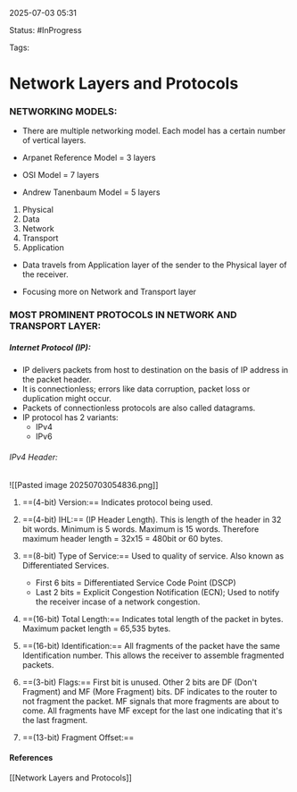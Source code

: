 
2025-07-03 05:31

Status: #InProgress 

Tags:

# Network Layers and Protocols

### NETWORKING MODELS:

- There are multiple networking model. Each model has a certain number of vertical layers.

- Arpanet Reference Model = 3 layers
- OSI Model = 7 layers
- Andrew Tanenbaum Model = 5 layers

1. Physical
2. Data
3. Network
4. Transport
5. Application

- Data travels from Application layer of the sender to the Physical layer of the receiver.

- Focusing more on Network and Transport layer

### MOST PROMINENT PROTOCOLS IN NETWORK AND TRANSPORT LAYER:
##### Internet Protocol (IP):

- IP delivers packets from host to destination on the basis of IP address in the packet header.
- It is connectionless; errors like data corruption, packet loss or duplication might occur.
- Packets of connectionless protocols are also called datagrams. 
- IP protocol has 2 variants:
	- IPv4
	- IPv6

###### IPv4 Header:
![[Pasted image 20250703054836.png]]

1. ==(4-bit) Version:== Indicates protocol being used.
2. ==(4-bit) IHL:== (IP Header Length). This is length of the header in 32 bit words. Minimum is 5 words. Maximum is 15 words. Therefore maximum header length = 32x15 = 480bit or 60 bytes.
3. ==(8-bit) Type of Service:== Used to quality of service. Also known as Differentiated Services. 
	- First 6 bits = Differentiated Service Code Point (DSCP)
	- Last 2 bits = Explicit Congestion Notification (ECN); Used to notify the receiver incase of a network congestion.

4. ==(16-bit) Total Length:== Indicates total length of the packet in bytes. Maximum packet length  = 65,535 bytes.
5. ==(16-bit) Identification:== All fragments of the packet have the same Identification number. This allows the receiver to assemble fragmented packets.
6. ==(3-bit) Flags:== First bit is unused. Other 2 bits are DF (Don't Fragment) and MF (More Fragment) bits. DF indicates to the router to not fragment the packet. MF signals that more fragments are about to come. All fragments have MF except for the last one indicating that it's the last fragment.
7. ==(13-bit) Fragment Offset:== 



#### References
[[Network Layers and Protocols]]